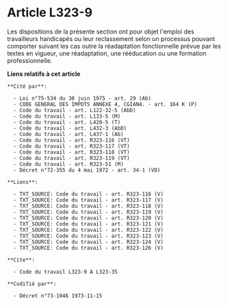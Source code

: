 # Article L323-9

Les dispositions de la présente section ont pour objet l'emploi des travailleurs handicapés ou leur reclassement selon un
processus pouvant comporter suivant les cas outre la réadaptation fonctionnelle prévue par les textes en vigueur, une
réadaptation, une rééducation ou une formation professionnelle.

**Liens relatifs à cet article**

	**Cité par**:

	  - Loi n°75-534 du 30 juin 1975 - art. 29 (Ab)
	  - CODE GENERAL DES IMPOTS ANNEXE 4, CGIAN4. - art. 164 K (P)
	  - Code du travail - art. L122-32-5 (AbD)
	  - Code du travail - art. L133-5 (M)
	  - Code du travail - art. L420-5 (T)
	  - Code du travail - art. L432-3 (AbD)
	  - Code du travail - art. L437-1 (Ab)
	  - Code du travail - art. R323-116 (VT)
	  - Code du travail - art. R323-117 (VT)
	  - Code du travail - art. R323-118 (VT)
	  - Code du travail - art. R323-119 (VT)
	  - Code du travail - art. R323-51 (M)
	  - Décret n°72-355 du 4 mai 1972 - art. 34-1 (VD)

	**Liens**:

	  - TXT_SOURCE: Code du travail - art. R323-116 (V)
	  - TXT_SOURCE: Code du travail - art. R323-117 (V)
	  - TXT_SOURCE: Code du travail - art. R323-118 (V)
	  - TXT_SOURCE: Code du travail - art. R323-119 (V)
	  - TXT_SOURCE: Code du travail - art. R323-120 (V)
	  - TXT_SOURCE: Code du travail - art. R323-121 (V)
	  - TXT_SOURCE: Code du travail - art. R323-122 (V)
	  - TXT_SOURCE: Code du travail - art. R323-123 (V)
	  - TXT_SOURCE: Code du travail - art. R323-124 (V)
	  - TXT_SOURCE: Code du travail - art. R323-126 (V)

	**Cite**:

	  - Code du travail L323-9 A L323-35

	**Codifié par**:

	  - Décret n°73-1046 1973-11-15
